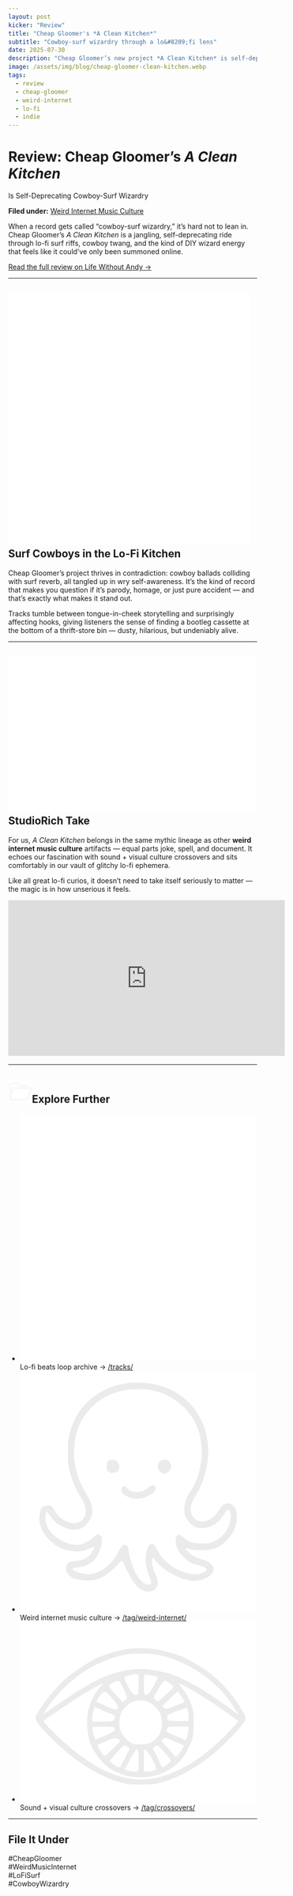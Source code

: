 ```yaml
---
layout: post
kicker: "Review"
title: "Cheap Gloomer's *A Clean Kitchen*"
subtitle: "Cowboy-surf wizardry through a lo&#8209;fi lens"
date: 2025-07-30
description: "Cheap Gloomer’s new project *A Clean Kitchen* is self-deprecating, genre-bending, and full of cowboy-surf charm — a StudioRich review."
image: /assets/img/blog/cheap-gloomer-clean-kitchen.webp
tags:
  - review
  - cheap-gloomer
  - weird-internet
  - lo-fi
  - indie
---
```


# Review: Cheap Gloomer’s _A Clean Kitchen_

Is Self-Deprecating Cowboy-Surf Wizardry

**Filed under:** [Weird Internet Music Culture](/tag/weird-internet/)

When a record gets called “cowboy-surf wizardry,” it’s hard not to lean in. Cheap Gloomer’s _A Clean Kitchen_ is a jangling, self-deprecating ride through lo-fi surf riffs, cowboy twang, and the kind of DIY wizard energy that feels like it could’ve only been summoned online.

[Read the full review on Life Without Andy →](https://lifewithoutandy.com/news/music/review-cheap-gloomers-clean-kitchen-piece-self-deprecating-cowboy-surf-wizardry/)

---

## <img src="/assets/ui/musicnote.svg" alt="Music Note icon" class="icon-sm">Surf Cowboys in the Lo-Fi Kitchen

Cheap Gloomer’s project thrives in contradiction: cowboy ballads colliding with surf reverb, all tangled up in wry self-awareness. It’s the kind of record that makes you question if it’s parody, homage, or just pure accident — and that’s exactly what makes it stand out.

Tracks tumble between tongue-in-cheek storytelling and surprisingly affecting hooks, giving listeners the sense of finding a bootleg cassette at the bottom of a thrift-store bin — dusty, hilarious, but undeniably alive.

---

## <img src="/assets/ui/eye.svg" alt="Eye icon" class="icon-sm">StudioRich Take

For us, _A Clean Kitchen_ belongs in the same mythic lineage as other **weird internet music culture** artifacts — equal parts joke, spell, and document. It echoes our fascination with sound + visual culture crossovers and sits comfortably in our vault of glitchy lo-fi ephemera.

Like all great lo-fi curios, it doesn’t need to take itself seriously to matter — the magic is in how unserious it feels.

<iframe width="560" height="315" src="https://www.youtube.com/embed/HAw-7dW1tkA?si=Hwjb4ofq8OqqPPLi" title="YouTube video player" frameborder="0" allow="accelerometer; autoplay; clipboard-write; encrypted-media; gyroscope; picture-in-picture; web-share" referrerpolicy="strict-origin-when-cross-origin" allowfullscreen></iframe>

---

## <img src="/assets/ui/folder.svg" alt="Folder icon" class="icon-sm">Explore Further

- <img src="/assets/ui/musicnote.svg" alt="Music Note icon" class="icon-sm"> Lo-fi beats loop archive → [/tracks/](/tracks/)
- <img src="/assets/ui/octopus.svg" alt="Octopus icon" class="icon-sm"> Weird internet music culture → [/tag/weird-internet/](/tag/weird-internet/)
- <img src="/assets/ui/magic-eye.svg" alt="Magic Eye icon" class="icon-sm"> Sound + visual culture crossovers → [/tag/crossovers/](/tag/crossovers/)

---

## File It Under

#CheapGloomer  
#WeirdMusicInternet  
#LoFiSurf  
#CowboyWizardry
